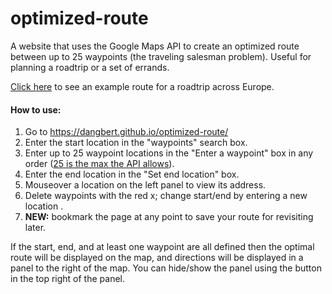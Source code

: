 # optimized-route
A website that uses the Google Maps API to create an optimized route between up to 25 waypoints (the traveling salesman problem). Useful for planning a roadtrip or a set of errands.

[Click here]([https://dangbert.github.io/optimized-route/?waypoint=ChIJVXealLU_xkcRja_At0z9AGY%2CChIJgTwKgJcpQg0RaSKMYcHeNsQ%2CChIJdxs61MA5jkcRmmVXBP5fVcs%2CChIJ-88eGYp1nkcRpm2C9-efi7g%2CChIJ7feaKmwD7UcRzffjOYpAeqI&start=ChIJtTeDfh9w5kcRJEWRKN1Yy6I&end=ChIJ8UNwBh-9oRQR3Y1mdkU1Nic](https://dangbert.github.io/optimized-route/?waypoint=ChIJgTwKgJcpQg0RaSKMYcHeNsQ%2CChIJ-88eGYp1nkcRpm2C9-efi7g%2CChIJ7feaKmwD7UcRzffjOYpAeqI%2CChIJdxs61MA5jkcRmmVXBP5fVcs%2CChIJVXealLU_xkcRja_At0z9AGY&start=ChIJdd4hrwug2EcRmSrV3Vo6llI&end=ChIJ8UNwBh-9oRQR3Y1mdkU1Nic)) to see an example route for a roadtrip across Europe.

#### How to use: ####
1.  Go to https://dangbert.github.io/optimized-route/
2.  Enter the start location in the "waypoints" search box.
3.  Enter up to 25 waypoint locations in the "Enter a waypoint" box in any order ([25 is the max the API allows](https://developers.google.com/maps/documentation/javascript/directions#waypoint-limits)).
4.  Enter the end location in the "Set end location" box.
5.  Mouseover a location on the left panel to view its address.
6.  Delete waypoints with the red x; change start/end by entering a new location .
7. **NEW:** bookmark the page at any point to save your route for revisiting later.

If the start, end, and at least one waypoint are all defined then the optimal route will be displayed on the map, and directions will be displayed in a panel to the right of the map.  You can hide/show the panel using the button in the top right of the panel.
